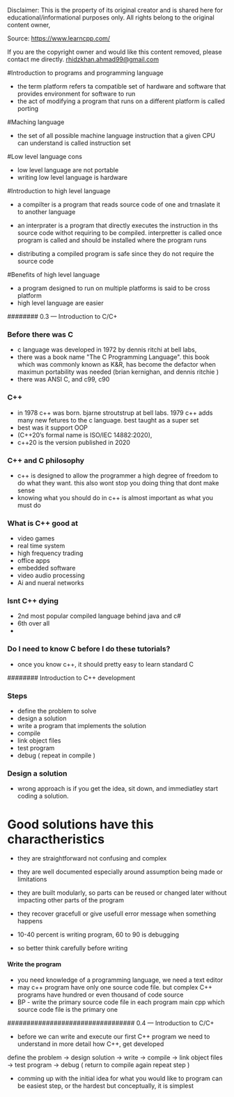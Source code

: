 Disclaimer: This  is the property of its original creator and is shared here for educational/informational purposes only. All rights belong to the original content owner,

Source: https://www.learncpp.com/

If you are the copyright owner and would like this content removed, please contact me directly. rhidzkhan.ahmad99@gmail.com



#Introduction to programs and programming language
- the term platform refers ta compatible set of hardware and software
that provides environment for software to run
- the act of modifying a program that runs on a different platform is called 
porting 


#Maching language
- the set of all possible machine language instruction that a given CPU can understand is called instruction set 

#Low level language cons 
- low level language are not portable
- writing low level language is hardware

#Introduction to high level language
- a compilter is a program that reads source code of one and trnaslate it to
another language
- an interprater is a program that directly executes the instruction in ths source code withot
requiring to be compiled. interpretter is called once program is called 
and should be installed where the program runs 

- distributing a compiled program is safe since they do not require the source code 

#Benefits of high level language 
- a program designed to run on multiple platforms is said to be cross platform 
- high level language are easier


######## 0.3 — Introduction to C/C+

### Before there was C

- c language was developed in 1972 by dennis ritchi at bell labs,
- there was a book name "The C Programming Language". this book which
was commonly known as K&R, has become the defactor when maximun portability
was needed (brian kernighan, and dennis ritchie )
- there was ANSI C, and c99, c90

### C++

- in 1978 c++ was born. bjarne stroutstrup at bell labs. 1979 
c++ adds many new fetures to the c language. best taught as a super set 
- best was it support OOP
- (C++20’s formal name is ISO/IEC 14882:2020),
- c++20 is the version published in 2020

### C++ and C philosophy

- c++ is designed to allow the programmer a high degree of freedom to do what they want.
this also wont stop you doing thing that dont make sense
- knowing what you should do in c++ is almost important as what you must do

### What is C++ good at

- video games
- real time system 
- high frequency trading 
- office apps 
- embedded software 
- video audio processing 
- Ai and nueral networks


### Isnt C++ dying 
- 2nd most popular compiled language behind java and c#
- 6th over all
- 

### Do I need to know C before I do these tutorials?
- once you know c++, it should pretty easy to learn standard C

######## Introduction to C++ development

### Steps
- define the problem to solve
- design a solution
- write a program that implements the solution
- compile
- link object files 
- test program
- debug ( repeat in compile )

### Design a solution
- wrong approach is if you get the idea, sit down, and immediatley 
start coding a solution.

# Good solutions have this charactheristics
- they are straightforward not confusing and complex 
- they are well documented especially around assumption being made or limitations
- they are built modularly, so parts can be reused or changed later 
without impacting other parts of the program 
- they recover gracefull or give usefull error message when something happens 

- 10-40 percent is writing program, 60 to 90 is debugging 
- so better think carefully before writing

#### Write the program
- you need knowledge of a programming language, we need a text editor
- may c++ program have only one source code file. but complex C++ programs have hundred 
or even thousand of code source
- BP - write the primary source code file in each program main cpp
which source code file is the primary one



################################# 0.4 — Introduction to C/C+

- before we can write and execute our first C++ program
we need to understand in more detail how C++, get developed

define the problem -> design solution -> write -> compile
-> link object files -> test program -> debug ( return to compile again 
repeat step )

- comming up with the initial idea for what you would like to program can be easiest
step, or the hardest but conceptually, it is simplest